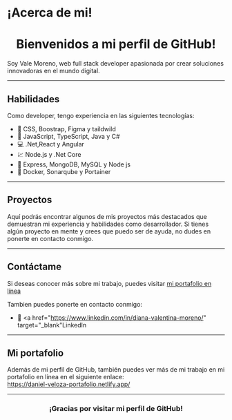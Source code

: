# ¡Acerca de mi!

<h1 align="center">Bienvenidos a mi perfil de GitHub!</h1>

Soy Vale Moreno, web full stack developer apasionada por crear soluciones innovadoras en el mundo digital.

<hr>

## Habilidades

Como developer, tengo experiencia en las siguientes tecnologías:

- 🎨 CSS, Boostrap, Figma y taildwild
- 🚀 JavaScript, TypeScript, Java y C# 
- 💻 .Net,React y Angular
- 💹 Node.js y .Net Core
- 🤖 Express, MongoDB, MySQL y Node js 
- 💾 Docker, Sonarqube y Portainer

<hr>

## Proyectos

Aquí podrás encontrar algunos de mis proyectos más destacados que demuestran mi experiencia y habilidades como desarrollador. Si tienes algún proyecto en mente y crees que puedo ser de ayuda, no dudes en ponerte en contacto conmigo.

<hr>

## Contáctame

Si deseas conocer más sobre mi trabajo, puedes visitar <a href="https://valen-moreno-dev.vercel.app/" target="_blank">mi portafolio en línea</a><br>

Tambien puedes ponerte en contacto conmigo: <br>

- 💼 <a href="https://www.linkedin.com/in/diana-valentina-moreno/" target="_blank"LinkedIn</a>

<hr>

## Mi portafolio

Además de mi perfil de GitHub, también puedes ver más de mi trabajo en mi portafolio en línea en el siguiente enlace: <br> 
<a href="https://daniel-veloza-portafolio.netlify.app/" target="_blank">https://daniel-veloza-portafolio.netlify.app/</a>

<hr>

<h3 align="center">¡Gracias por visitar mi perfil de GitHub!</h3>
